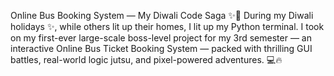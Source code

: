 
 
 
 Online Bus Booking System — My Diwali Code Saga ✨🚌
During my Diwali holidays ✨, while others lit up their homes, I lit up my Python terminal. I took on my first-ever large-scale boss-level project for my 3rd semester — an interactive Online Bus Ticket Booking System — packed with thrilling GUI battles, real-world logic jutsu, and pixel-powered adventures. 💻🔥
